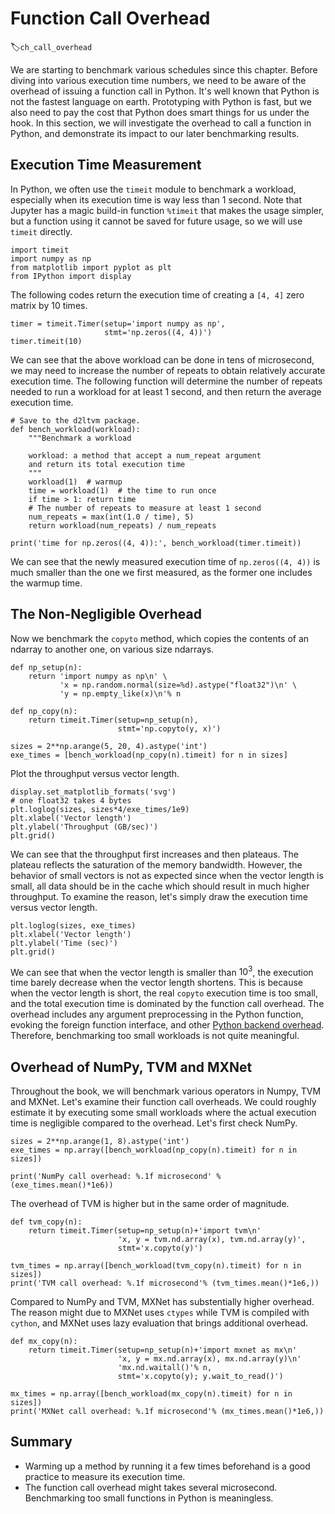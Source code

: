 # Function Call Overhead
:label:`ch_call_overhead`

We are starting to benchmark various schedules since this chapter. Before diving into various execution time numbers, we need to be aware of the overhead of issuing a function call in Python. It's well known that Python is not the fastest language on earth. Prototyping with Python is fast, but we also need to pay the cost that Python does smart things for us under the hook. In this section, we will investigate the overhead to call a function in Python, and demonstrate its impact to our later benchmarking results. 

## Execution Time Measurement

In Python, we often use the `timeit` module to benchmark a workload, especially when its execution time is way less than 1 second. Note that Jupyter has a magic build-in function `%timeit` that makes the usage simpler, but a function using it cannot be saved for future usage, so we will use `timeit` directly.

```{.python .input  n=14}
import timeit
import numpy as np
from matplotlib import pyplot as plt
from IPython import display
```

The following codes return the execution time of creating a `[4, 4]` zero matrix by 10 times.

```{.python .input  n=6}
timer = timeit.Timer(setup='import numpy as np',
                     stmt='np.zeros((4, 4))')
timer.timeit(10)
```

We can see that the above workload can be done in tens of microsecond, we may need to increase the number of repeats to obtain relatively accurate execution time. 
The following function will determine the number of repeats needed to run a workload for at least 1 second, and then return the average execution time.

```{.python .input  n=7}
# Save to the d2ltvm package.
def bench_workload(workload):
    """Benchmark a workload
    
    workload: a method that accept a num_repeat argument 
    and return its total execution time
    """
    workload(1)  # warmup
    time = workload(1)  # the time to run once
    if time > 1: return time
    # The number of repeats to measure at least 1 second
    num_repeats = max(int(1.0 / time), 5)
    return workload(num_repeats) / num_repeats

print('time for np.zeros((4, 4)):', bench_workload(timer.timeit))
```

We can see that the newly measured execution time of `np.zeros((4, 4))` is much smaller than the one we first measured, as the former one includes the warmup time.

## The Non-Negligible Overhead

Now we benchmark the `copyto` method, which copies the contents of an ndarray to another one, on various size ndarrays.

```{.python .input  n=10}
def np_setup(n):
    return 'import numpy as np\n' \
           'x = np.random.normal(size=%d).astype("float32")\n' \
           'y = np.empty_like(x)\n'% n
        
def np_copy(n):
    return timeit.Timer(setup=np_setup(n),
                        stmt='np.copyto(y, x)')
    
sizes = 2**np.arange(5, 20, 4).astype('int')
exe_times = [bench_workload(np_copy(n).timeit) for n in sizes]
```

Plot the throughput versus vector length.

```{.python .input  n=49}
display.set_matplotlib_formats('svg')
# one float32 takes 4 bytes
plt.loglog(sizes, sizes*4/exe_times/1e9)
plt.xlabel('Vector length')
plt.ylabel('Throughput (GB/sec)')
plt.grid()
```

We can see that the throughput first increases and then plateaus. The plateau reflects the saturation of the memory bandwidth. However, the behavior of small vectors is not as expected since when the vector length is small, all data should be in the cache which should result in much higher throughput. To examine the reason, let's simply draw the execution time versus vector length.

```{.python .input  n=52}
plt.loglog(sizes, exe_times)
plt.xlabel('Vector length')
plt.ylabel('Time (sec)')
plt.grid()
```

We can see that when the vector length is smaller than $10^3$, the execution time barely decrease when the vector length shortens. This is because when the vector length is short, the real `copyto` execution time is too small, and the total execution time is dominated by the function call overhead. The overhead includes any argument preprocessing in the Python function, evoking the foreign function interface, and other [Python backend overhead](https://jakevdp.github.io/blog/2014/05/09/why-python-is-slow/). Therefore, benchmarking too small workloads is not quite meaningful. 

## Overhead of NumPy, TVM and MXNet

Throughout the book, we will benchmark various operators in Numpy, TVM and MXNet. Let's examine their function call overheads. We could roughly estimate it by executing some small workloads where the actual execution time is negligible compared to the overhead. Let's first check NumPy.

```{.python .input}
sizes = 2**np.arange(1, 8).astype('int')
exe_times = np.array([bench_workload(np_copy(n).timeit) for n in sizes])

print('NumPy call overhead: %.1f microsecond' % (exe_times.mean()*1e6))
```

The overhead of TVM is higher but in the same order of magnitude.

```{.python .input  n=12}
def tvm_copy(n):
    return timeit.Timer(setup=np_setup(n)+'import tvm\n'
                        'x, y = tvm.nd.array(x), tvm.nd.array(y)',
                        stmt='x.copyto(y)')

tvm_times = np.array([bench_workload(tvm_copy(n).timeit) for n in sizes])
print('TVM call overhead: %.1f microsecond'% (tvm_times.mean()*1e6,))
```

Compared to NumPy and TVM, MXNet has substentially higher overhead. The reason might due to MXNet uses `ctypes` while TVM is compiled with `cython`, and MXNet uses lazy evaluation that brings additional overhead.

```{.python .input  n=13}
def mx_copy(n):
    return timeit.Timer(setup=np_setup(n)+'import mxnet as mx\n'
                        'x, y = mx.nd.array(x), mx.nd.array(y)\n'
                        'mx.nd.waitall()'% n,
                        stmt='x.copyto(y); y.wait_to_read()')

mx_times = np.array([bench_workload(mx_copy(n).timeit) for n in sizes])
print('MXNet call overhead: %.1f microsecond'% (mx_times.mean()*1e6,))
```

## Summary

- Warming up a method by running it a few times beforehand is a good practice to measure its execution time.
- The function call overhead might takes several microsecond. Benchmarking too small functions in Python is meaningless.
